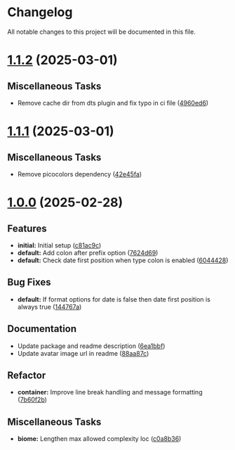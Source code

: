 # Changelog

All notable changes to this project will be documented in this file.

# [1.1.2](https://github.com/amarislabs/logger/compare/v1.1.1...v1.1.2) (2025-03-01)

## <!-- 7 -->Miscellaneous Tasks

- Remove cache dir from dts plugin and fix typo in ci file ([4960ed6](https://github.com/amarislabs/logger/commit/4960ed66a61560b4c3a1d70b84919a15600911c8))

# [1.1.1](https://github.com/amarislabs/logger/compare/v1.1.0...v1.1.1) (2025-03-01)

## <!-- 7 -->Miscellaneous Tasks

- Remove picocolors dependency ([42e45fa](https://github.com/amarislabs/logger/commit/42e45fa7d3b30ebac831705e14831066d2aec91a))

# [1.0.0](https://github.com/amarislabs/logger/tree/v1.0.0) (2025-02-28)

## <!-- 0 -->Features

- **initial:** Initial setup ([c81ac9c](https://github.com/amarislabs/logger/commit/c81ac9c2c38d4563d63fb2c94338a2f211ccef89))
- **default:** Add colon after prefix option ([7624d69](https://github.com/amarislabs/logger/commit/7624d69619058ed739083b161cb1ee4f0aa54e50))
- **default:** Check date first position when type colon is enabled ([6044428](https://github.com/amarislabs/logger/commit/6044428714a6db8b5f0bb56b62c66cafbbb8364d))

## <!-- 1 -->Bug Fixes

- **default:** If format options for date is false then date first position is always true ([144767a](https://github.com/amarislabs/logger/commit/144767a85445e5084c08d4504657615578721aad))

## <!-- 2 -->Documentation

- Update package and readme description ([6ea1bbf](https://github.com/amarislabs/logger/commit/6ea1bbfe4b2640cee01b39b20921e136ac33bbc7))
- Update avatar image url in readme ([88aa87c](https://github.com/amarislabs/logger/commit/88aa87c2c0cb4e19fab6fc82a531f230d0d3d9df))

## <!-- 4 -->Refactor

- **container:** Improve line break handling and message formatting ([7b60f2b](https://github.com/amarislabs/logger/commit/7b60f2bf48e876998f452d64036e3f7f83064ac5))

## <!-- 7 -->Miscellaneous Tasks

- **biome:** Lengthen max allowed complexity loc ([c0a8b36](https://github.com/amarislabs/logger/commit/c0a8b36dc491d2a7cb111665947d305d8767b824))

